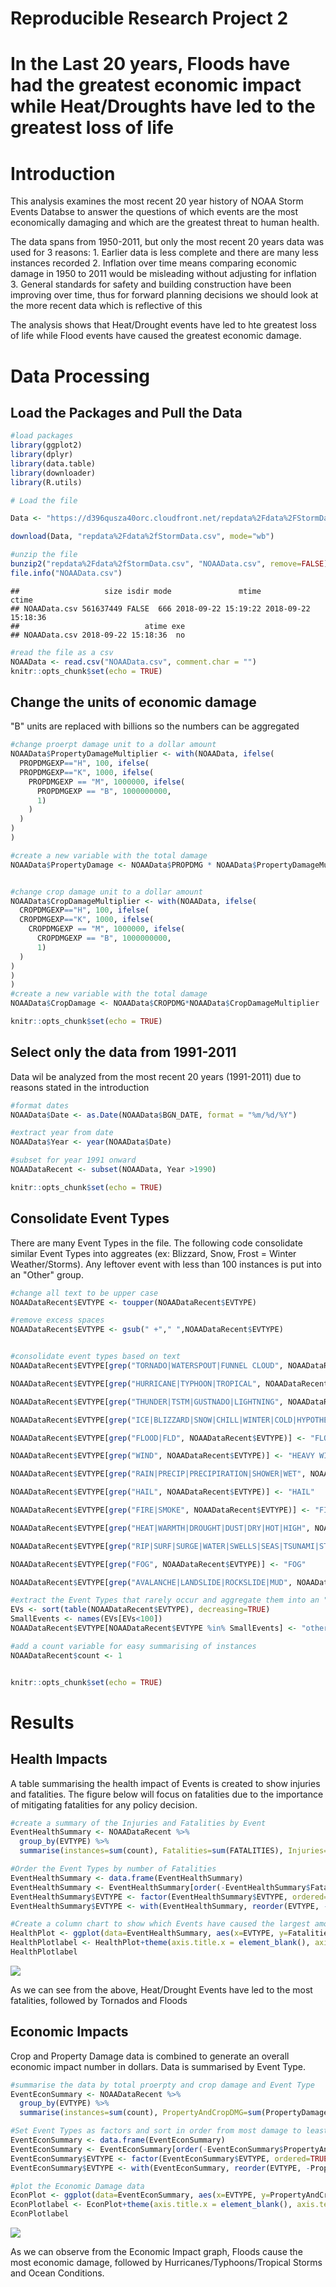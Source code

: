 Reproducible Research Project 2
================

In the Last 20 years, Floods have had the greatest economic impact while Heat/Droughts have led to the greatest loss of life
============================================================================================================================

Introduction
============

This analysis examines the most recent 20 year history of NOAA Storm Events Databse to answer the questions of which events are the most economically damaging and which are the greatest threat to human health.

The data spans from 1950-2011, but only the most recent 20 years data was used for 3 reasons: 1. Earlier data is less complete and there are many less instances recorded 2. Inflation over time means comparing economic damage in 1950 to 2011 would be misleading without adjusting for inflation 3. General standards for safety and building construction have been improving over time, thus for forward planning decisions we should look at the more recent data which is reflective of this

The analysis shows that Heat/Drought events have led to hte greatest loss of life while Flood events have caused the greatest economic damage.

Data Processing
===============

Load the Packages and Pull the Data
-----------------------------------

``` r
#load packages
library(ggplot2)
library(dplyr)
library(data.table)
library(downloader)
library(R.utils)

# Load the file

Data <- "https://d396qusza40orc.cloudfront.net/repdata%2Fdata%2FStormData.csv.bz2"

download(Data, "repdata%2Fdata%2fStormData.csv", mode="wb")

#unzip the file
bunzip2("repdata%2Fdata%2fStormData.csv", "NOAAData.csv", remove=FALSE)
file.info("NOAAData.csv")
```

    ##                   size isdir mode               mtime               ctime
    ## NOAAData.csv 561637449 FALSE  666 2018-09-22 15:19:22 2018-09-22 15:18:36
    ##                            atime exe
    ## NOAAData.csv 2018-09-22 15:18:36  no

``` r
#read the file as a csv
NOAAData <- read.csv("NOAAData.csv", comment.char = "")
knitr::opts_chunk$set(echo = TRUE)
```

Change the units of economic damage
-----------------------------------

"B" units are replaced with billions so the numbers can be aggregated

``` r
#change proerpt damage unit to a dollar amount
NOAAData$PropertyDamageMultiplier <- with(NOAAData, ifelse(
  PROPDMGEXP=="H", 100, ifelse(
  PROPDMGEXP=="K", 1000, ifelse(
    PROPDMGEXP == "M", 1000000, ifelse(
      PROPDMGEXP == "B", 1000000000,
      1)
    )
  )
)
)

#create a new variable with the total damage
NOAAData$PropertyDamage <- NOAAData$PROPDMG * NOAAData$PropertyDamageMultiplier


#change crop damage unit to a dollar amount
NOAAData$CropDamageMultiplier <- with(NOAAData, ifelse(
  CROPDMGEXP=="H", 100, ifelse(
  CROPDMGEXP=="K", 1000, ifelse(
    CROPDMGEXP == "M", 1000000, ifelse(
      CROPDMGEXP == "B", 1000000000,
      1)
  )
)
)
)
#create a new variable with the total damage
NOAAData$CropDamage <- NOAAData$CROPDMG*NOAAData$CropDamageMultiplier

knitr::opts_chunk$set(echo = TRUE)
```

Select only the data from 1991-2011
-----------------------------------

Data wil be analyzed from the most recent 20 years (1991-2011) due to reasons stated in the introduction

``` r
#format dates
NOAAData$Date <- as.Date(NOAAData$BGN_DATE, format = "%m/%d/%Y")

#extract year from date
NOAAData$Year <- year(NOAAData$Date)

#subset for year 1991 onward
NOAADataRecent <- subset(NOAAData, Year >1990)

knitr::opts_chunk$set(echo = TRUE)
```

Consolidate Event Types
-----------------------

There are many Event Types in the file. The following code consolidate similar Event Types into aggreates (ex: Blizzard, Snow, Frost = Winter Weather/Storms). Any leftover event with less than 100 instances is put into an "Other" group.

``` r
#change all text to be upper case
NOAADataRecent$EVTYPE <- toupper(NOAADataRecent$EVTYPE)

#remove excess spaces
NOAADataRecent$EVTYPE <- gsub(" +"," ",NOAADataRecent$EVTYPE)


#consolidate event types based on text
NOAADataRecent$EVTYPE[grep("TORNADO|WATERSPOUT|FUNNEL CLOUD", NOAADataRecent$EVTYPE)] <- "TORNADO"

NOAADataRecent$EVTYPE[grep("HURRICANE|TYPHOON|TROPICAL", NOAADataRecent$EVTYPE)] <- "HURRICANE/TROP STORM"

NOAADataRecent$EVTYPE[grep("THUNDER|TSTM|GUSTNADO|LIGHTNING", NOAADataRecent$EVTYPE)] <- "THUNDERSTORM"

NOAADataRecent$EVTYPE[grep("ICE|BLIZZARD|SNOW|CHILL|WINTER|COLD|HYPOTHERMIA|SLEET|FROST|FREEZING|FREEZE|ICY|WINTRY", NOAADataRecent$EVTYPE)] <- "WINTER WEATHER/STORM"

NOAADataRecent$EVTYPE[grep("FLOOD|FLD", NOAADataRecent$EVTYPE)] <- "FLOOD"

NOAADataRecent$EVTYPE[grep("WIND", NOAADataRecent$EVTYPE)] <- "HEAVY WIND"

NOAADataRecent$EVTYPE[grep("RAIN|PRECIP|PRECIPIRATION|SHOWER|WET", NOAADataRecent$EVTYPE)] <- "HEAVY RAIN"

NOAADataRecent$EVTYPE[grep("HAIL", NOAADataRecent$EVTYPE)] <- "HAIL"

NOAADataRecent$EVTYPE[grep("FIRE|SMOKE", NOAADataRecent$EVTYPE)] <- "FIRE"

NOAADataRecent$EVTYPE[grep("HEAT|WARMTH|DROUGHT|DUST|DRY|HOT|HIGH", NOAADataRecent$EVTYPE)] <- "HEAT/DROUGHT"

NOAADataRecent$EVTYPE[grep("RIP|SURF|SURGE|WATER|SWELLS|SEAS|TSUNAMI|STREAM|TIDE|WAVE", NOAADataRecent$EVTYPE)] <- "OCEAN CONDITIONS"

NOAADataRecent$EVTYPE[grep("FOG", NOAADataRecent$EVTYPE)] <- "FOG"

NOAADataRecent$EVTYPE[grep("AVALANCHE|LANDSLIDE|ROCKSLIDE|MUD", NOAADataRecent$EVTYPE)] <- "AVALANCHE/LANDSLIDE"

#extract the Event Types that rarely occur and aggregate them into an "other" group
EVs <- sort(table(NOAADataRecent$EVTYPE), decreasing=TRUE)
SmallEvents <- names(EVs[EVs<100])
NOAADataRecent$EVTYPE[NOAADataRecent$EVTYPE %in% SmallEvents] <- "other"

#add a count variable for easy summarising of instances
NOAADataRecent$count <- 1


knitr::opts_chunk$set(echo = TRUE)
```

Results
=======

Health Impacts
--------------

A table summarising the health impact of Events is created to show injuries and fatalities. The figure below will focus on fatalities due to the importance of mitigating fatalities for any policy decision.

``` r
#create a summary of the Injuries and Fatalities by Event
EventHealthSummary <- NOAADataRecent %>%
  group_by(EVTYPE) %>%
  summarise(instances=sum(count), Fatalities=sum(FATALITIES), Injuries=sum(INJURIES))

#Order the Event Types by number of Fatalities
EventHealthSummary <- data.frame(EventHealthSummary)
EventHealthSummary <- EventHealthSummary[order(-EventHealthSummary$Fatalities),]
EventHealthSummary$EVTYPE <- factor(EventHealthSummary$EVTYPE, ordered=TRUE)
EventHealthSummary$EVTYPE <- with(EventHealthSummary, reorder(EVTYPE, -Fatalities))

#Create a column chart to show which Events have caused the largest amount of Fatalities
HealthPlot <- ggplot(data=EventHealthSummary, aes(x=EVTYPE, y=Fatalities,fill=EVTYPE),color=EVTYPE) + geom_col() + ggtitle("Fatalities by Event Type, 1991-2011") + ylab("Fatalities")
HealthPlotlabel <- HealthPlot+theme(axis.title.x = element_blank(), axis.text.x = element_blank(), axis.ticks.x = element_blank(), legend.text = element_text(size=6), legend.title = element_blank())
HealthPlotlabel
```

![](NOAA_Storm_Event_Report_files/figure-markdown_github/Health%20Charts-1.png)

As we can see from the above, Heat/Drought Events have led to the most fatalities, followed by Tornados and Floods

Economic Impacts
----------------

Crop and Property Damage data is combined to generate an overall economic impact number in dollars. Data is summarised by Event Type.

``` r
#summarise the data by total proerpty and crop damage and Event Type
EventEconSummary <- NOAADataRecent %>%
  group_by(EVTYPE) %>%
  summarise(instances=sum(count), PropertyAndCropDMG=sum(PropertyDamage+CropDamage))

#Set Event Types as factors and sort in order from most damage to least
EventEconSummary <- data.frame(EventEconSummary)
EventEconSummary <- EventEconSummary[order(-EventEconSummary$PropertyAndCropDMG),]
EventEconSummary$EVTYPE <- factor(EventEconSummary$EVTYPE, ordered=TRUE)
EventEconSummary$EVTYPE <- with(EventEconSummary, reorder(EVTYPE, -PropertyAndCropDMG))

#plot the Economic Damage data
EconPlot <- ggplot(data=EventEconSummary, aes(x=EVTYPE, y=PropertyAndCropDMG/1000000000,fill=EVTYPE),color=EVTYPE) + geom_col() + ggtitle("Property Damage by Event Type, 1991-2011") + ylab("Property and Crop Damage (Billions)")
EconPlotlabel <- EconPlot+theme(axis.title.x = element_blank(), axis.text.x = element_blank(), axis.ticks.x = element_blank(), legend.text = element_text(size=6), legend.title = element_blank())
EconPlotlabel
```

![](NOAA_Storm_Event_Report_files/figure-markdown_github/Economic%20Impacts-1.png)

As we can observe from the Economic Impact graph, Floods cause the most economic damage, followed by Hurricanes/Typhoons/Tropical Storms and Ocean Conditions.

